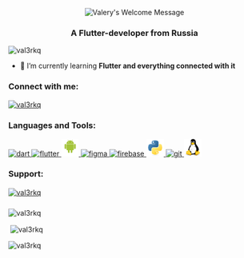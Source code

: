 <!--
**val3rkq/val3rkq** is a ✨ _special_ ✨ repository because its `README.md` (this file) appears on your GitHub profile.

Here are some ideas to get you started:

- 🔭 I’m currently working on ...
- 🌱 I’m currently learning ...
- 👯 I’m looking to collaborate on ...
- 🤔 I’m looking for help with ...
- 💬 Ask me about ...

- 📫 How to reach me: ...
- 😄 Pronouns: ...

- ⚡ Fun fact: ...
-->
<p align="center">
		<img alt="Valery's Welcome Message"
			 src="https://readme-typing-svg.herokuapp.com?size=30&background=45E5FF00&center=true&vCenter=true&lines=%F0%9F%91%8B%F0%9F%8F%BC+Hi+there!+I'm+Valery">
</p>
<h3 align="center">A Flutter-developer from Russia</h3>

<p align="left"> <img src="https://komarev.com/ghpvc/?username=val3rkq&label=Profile%20views&color=0e75b6&style=flat" alt="val3rkq" /> </p>

- 🌱 I’m currently learning **Flutter and everything connected with it**

<h3 align="left">Connect with me:</h3>
<p align="left">
<a href="https://instagram.com/val3rkq" target="blank"><img align="center" src="https://raw.githubusercontent.com/rahuldkjain/github-profile-readme-generator/master/src/images/icons/Social/instagram.svg" alt="val3rkq" height="30" width="35" /></a>
</p>

<h3 align="left">Languages and Tools:</h3>
<p align="left"> 
	<a href="https://dart.dev" target="_blank" rel="noreferrer"> <img src="https://www.vectorlogo.zone/logos/dartlang/dartlang-icon.svg" alt="dart" width="35" height="35"/> </a> 
	<a href="https://flutter.dev" target="_blank" rel="noreferrer"> <img src="https://www.vectorlogo.zone/logos/flutterio/flutterio-icon.svg" alt="flutter" width="35" height="35"/> </a> 
	<a href="https://developer.android.com" target="_blank" rel="noreferrer"> <img src="https://raw.githubusercontent.com/devicons/devicon/master/icons/android/android-original-wordmark.svg" alt="android" width="35" height="35"/> </a> 
	<a href="https://www.figma.com/" target="_blank" rel="noreferrer"> <img src="https://www.vectorlogo.zone/logos/figma/figma-icon.svg" alt="figma" width="35" height="35"/> </a> 
	<a href="https://firebase.google.com/" target="_blank" rel="noreferrer"> <img src="https://www.vectorlogo.zone/logos/firebase/firebase-icon.svg" alt="firebase" width="35" height="35"/> </a> 
	<a href="https://www.python.org" target="_blank" rel="noreferrer"> <img src="https://raw.githubusercontent.com/devicons/devicon/master/icons/python/python-original.svg" alt="python" width="35" height="35"/> </a> 
	<a href="https://git-scm.com/" target="_blank" rel="noreferrer"> <img src="https://www.vectorlogo.zone/logos/git-scm/git-scm-icon.svg" alt="git" width="35" height="35"/> </a> 
	<a href="https://www.linux.org/" target="_blank" rel="noreferrer"> <img src="https://raw.githubusercontent.com/devicons/devicon/master/icons/linux/linux-original.svg" alt="linux" width="35" height="35"/> </a> 
	
</p>

<h3 align="left">Support:</h3>
<p><a href="https://www.buymeacoffee.com/val3rkq"> <img align="center" src="https://cdn.buymeacoffee.com/buttons/v2/default-yellow.png" height="50" width="210" alt="val3rkq" /></a></p>
<h3></h3>
<p><img align="center" src="https://github-readme-stats.vercel.app/api/top-langs?username=val3rkq&show_icons=true&locale=en&layout=compact" alt="val3rkq" /></p>

<p>&nbsp;<img align="center" src="https://github-readme-stats.vercel.app/api?username=val3rkq&show_icons=true&locale=en" alt="val3rkq" /></p>

<p><img align="center" src="https://github-readme-streak-stats.herokuapp.com/?user=val3rkq&" alt="val3rkq" /></p>
